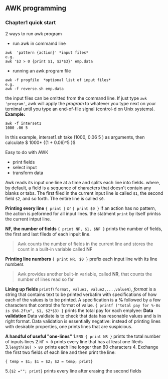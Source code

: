 ## AWK programming

### Chapter1 quick start

2 ways to run awk program
* run awk in commamd line
```
awk  'pattern {action}' *input files*
e.g.
awk '$3 > 0 {print $1, $2*$3}' emp.data
```

* running an awk program file
```
awk -f progfile  *optional list of input files*
e.g.
awk -f reverse.sh emp.data
```
the input files can be omitted from the command line. If just type
`awk 'program'`, awk will apply the *program* to whatever you type next on your ternimal until you type an end-of-file signal (control-d on Unix systems).
**Example:**
```
awk -f interset1
1000 .06 5
```
In this example, interset1.sh take (1000, 0.06 5 ) as arguments, then calculate
$ 1000* {(1 + 0.06)^5 }$

Easy to do with AWK
* print fields
* select input
* transform data


Awk reads its input one line at a time and splits each line into fields. where, by default, a field is a sequence of characters that doesn't contain any blanks or tabs. The first filed in the current input line is called `$1`, the second field `$2`, and so forth. The entire line is called `$0`.

**Printing every line**
`{ print }` or ` { print $0 } `
If an action has no pattern, the action is peformed for all input lines. the statment `print` by itself printss the current intput line.

**NF, the number of fields**
`{ print NF, $1, $NF }` prints the number of fields, the first and last fileds of each inpuit line.
> Awk counts the number of fields in the current line and stores the count in a built-in variable called **NF**

**Printing line numbers**
`{ print NR, $0 }` prefix each input line with its line numbers
> Awk provides another built-in variable, called **NR**, that counts the number of lines read so far

**Lining up fields**
`printf(format, value1, value2,...,valueN)`, *format* is a string that contains text to be printed verbatim with specifications of how each of the values is to be printed. A specification is a **%** followed by a few characters that control the format of value.
`{ printf ("total pay for %-8s is $%6.2f\n", $1, $2*$3) }` prints the total pay for each emplyee:
 **Data validation**
Data valdiate is to check that data has resonable values and is in right format.
Data validation is essentially negative: instead of printing lines with desirable properties, one prints lines that are suspicious.

**A handful of useful "one-lines"**
1.`END { print NR }` prints the total number of inputs lines
2.`NF > 0` prints every line that has at least one fileds
3.`length($0) > 80 `prints each line longer than 80 characters
4. Exchange the first two fields of each line and then print the line:
```
{ temp = $1; $1 = $2; $2 = temp; print}
```
5.`{$2 =""; print}` prints every line after erasing the second fields
